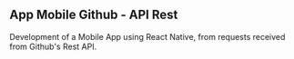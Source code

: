 ## App Mobile Github - API Rest

Development of a Mobile App using React Native, from requests received from Github's Rest API.
